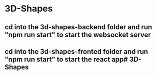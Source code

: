 # 3D-Shapes 

## cd into the 3d-shapes-backend folder and run "npm run start" to start the websocket server

## cd into the 3d-shapes-fronted folder and run "npm run start" to start the react app# 3D-Shapes
